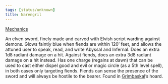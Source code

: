 ```yaml
---
tags: [status/unknown]
title: Narengril
---
```


[Mechanics](https://www.dndbeyond.com/magic-items/5346819-narengril)

An elven sword, finely made and carved with Elvish script warding against demons. Glows faintly blue when fiends are within 120’ feet, and allows the attuned user to speak, read, and write Abyssal and Infernal. Does an extra 1d8 radiant damage on a hit. Against fiends, does an extra 3d8 radiant damage on a hit instead. Has one charge (regains at dawn) that can be used to cast either dispel good and evil or magic circle (as a 5th level spell), in both cases only targeting fiends. Fiends can sense the presence of the sword and will always be hostile to the bearer. Found in [Grimbaskal](<../../../../people/other-nonhumans/mezzar.md>)’s hoard.